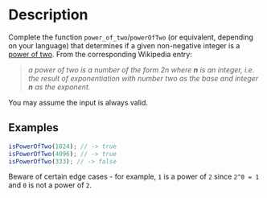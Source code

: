 # Description

Complete the function `power_of_two`/`powerOfTwo` (or equivalent, depending on your language) that determines if a given non-negative integer is a [power of two](https://en.wikipedia.org/wiki/Power_of_two). From the corresponding Wikipedia entry:

> _a power of two is a number of the form 2n where **n** is an integer, i.e. the result of exponentiation with number two as the base and integer **n** as the exponent._

You may assume the input is always valid.

## Examples

```javascript
isPowerOfTwo(1024); // -> true
isPowerOfTwo(4096); // -> true
isPowerOfTwo(333); // -> false
```

Beware of certain edge cases - for example, `1` is a power of `2` since `2^0 = 1` and `0` is not a power of `2`.
